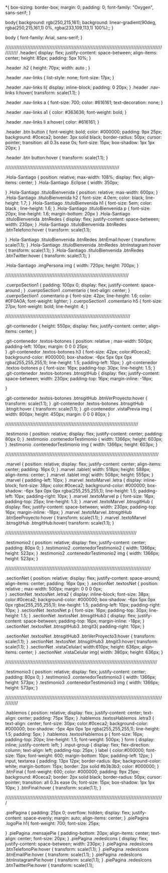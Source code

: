 *{
    box-sizing: border-box;
    margin: 0;
    padding: 0;
    font-family: "Oxygen", sans-serif;
}    


body{
    background: rgb(250,215,161);
    background: linear-gradient(90deg, rgba(250,215,161,1) 0%, rgba(233,109,113,1) 100%);; 
}

body {
    font-family: Arial, sans-serif;
}


///////////////////////////////////////////////////////////////////////////////////////////////////////////
.header{
    display: flex;
    justify-content: space-between;
    align-items: center;
    height: 85px;
    padding: 5px 10%;
}

.header .h2 {
    height: 70px;
    width: auto ;
}

.header .nav-links {
    list-style: none;
    font-size: 17px;
}

.header .nav-links li{
    display: inline-block;
    padding: 0 20px;
}
.header .nav-links li:hover{
    transform: scale(1.1);
}

.header .nav-links a {
    font-size: 700;
    color: #616161;
    text-decoration: none;
}

.header .nav-links a1 {
    color: #363636;
    font-weight: bold;
}

.header .nav-links li a:hover{
    color: #616161;
}

.header .btn button {
    font-weight: bold;
    color: #000000;
    padding: 9px 25px;
    background: #0ceca2;
    border: 3px solid black;
    border-radius: 50px;
    cursor: pointer;
    transition: all 0.3s ease 0s;
    font-size: 15px;
    box-shadow: 1px 1px 20px;
}

.header .btn button:hover {
    transform: scale(1.1);
}


////////////////////////////////////////////////////////////////////////


.Hola-Santiago {
    position: relative;
    max-width: 108%;
    display: flex;
    align-items: center;
}
.Hola-Santiago .Eclipse {
    width: 350px;

}
.Hola-Santiago .tituloBienvenida {
    position: relative;
    max-width: 600px;
}
.Hola-Santiago .tituloBienvenida h2 {
    font-size: 4.0em;
    color: black;
    line-height: 1.7;
}
.Hola-Santiago .tituloBienvenida h1 {
    font-size: 5em;
    color: black ;
    line-height: 1.6;
}
.Hola-Santiago .tituloBienvenida p {
    font-size: 20px;
    line-height: 1.6;
    margin-bottom: 20px
}
.Hola-Santiago .tituloBienvenida .btnRedes {
    display: flex;
    justify-content: space-between;
    width: 230px;
}
.Hola-Santiago .tituloBienvenida .btnRedes .btnTelefono:hover {
    transform: scale(1.1);

}
.Hola-Santiago .tituloBienvenida .btnRedes .btnEmail:hover {
    transform: scale(1.1);
}
.Hola-Santiago .tituloBienvenida .btnRedes .btnInstagram:hover {
    transform: scale(1.1);
}
.Hola-Santiago .tituloBienvenida .btnRedes .btnTwitter:hover {
    transform: scale(1.1);
}           


.Hola-Santiago .imgPersona img {
    width: 720px;
    height: 700px;
}


//////////////////////////////////////////////////////////////////////////////


.cuerpoSection1 {
    padding: 100px 0;
    display: flex;
    justify-content: space-around  ;
} 
.cuerpoSection1 .comentario {
    text-align: center;
}
.cuerpoSection1 .comentario p {
    font-size: 42px; 
    line-height: 1.6;
    color: #0F0A0A;
    font-weight: lighter; 
}
.cuerpoSection1 .comentario h5 {
    font-size: 27px;
    font-weight: bold;
    line-height: 4;
}

///////////////////////////////////////////////////////////////////////////////



.git-contenedor {
    height: 550px;
    display: flex;
    justify-content: center;
    align-items: center;
}

.git-contenedor .textos-botones {
    position: relative ;
    max-width: 500px;
    padding-left: 100px;
    margin: 0 0 0 25px;  
}
.git-contenedor .textos-botones h3 {
    font-size: 42px;
    color:#0ceca2;
    background-color: #000000;
    box-shadow: -6px 5px 0px 0px rgba(255,255,255,1);
    line-height: 1.5;
    padding-left: 10px;
}
.git-contenedor .textos-botones p {
    font-size: 16px;
    padding-top: 30px;
    line-height: 1.5;
}
.git-contenedor .textos-botones .btnsgitHub {
    display: flex;
    justify-content: space-between;
    width: 230px;
    padding-top: 16px;
    margin-inline: -18px;

}

.git-contenedor .textos-botones .btnsgitHub .btnVerProyecto:hover {
    transform: scale(1.1);
}
.git-contenedor .textos-botones .btnsgitHub .btngit:hover {
    transform: scale(1.1);
}
.git-contenedor .vistaPrevia img { 
    width: 800px; 
    height: 450px;
    margin: 0 0 0 80px;
}

////////////////////////////////////////////////////////////////////////////////////

.testimonio {
    position: relative;
    display: flex;
    justify-content: center;
    padding: 80px 0;
}
.testimonio .contenedorTestimonio {
    width: 1366px; 
    height: 603px; 
}
.testimonio .contenedorTestimonio img {
    width: 1366px;
    height: 603px;
}


/////////////////////////////////////////////////////////////////////////////////////////////////


.marvel {
    position: relative;
    display: flex;
    justify-content: center;
    align-items: center;
    padding: 16px 0;
}
.marvel .tablet{
    width: 518px;
    height: 588px;
    align-items: center;
}
.marvel .tablet img{
    width: 508px;
    height: 555px;
}
.marvel {
    padding-left: 10px;
}
.marvel .textoMarvel .letra {
    display: inline-block;
    font-size: 38px;
    color:#0ceca2;
    background-color: #000000;
    box-shadow: -6px 5px 0px 0px rgba(255,255,255,1);
    line-height: 1.5;
    padding-left: 10px;
    padding-right: 10px;
}
.marvel .textoMarvel p {
    font-size: 16px;
    padding-top: 25px;
    line-height: 1.3;
}
.marvel .textoMarvel .btnsgitHub {
    display: flex;
    justify-content: space-between;
    width: 230px;
    padding-top: 16px;
    margin-inline: -18px;
}
.marvel .textoMarvel .btnsgitHub .btnSeeProyecto:hover {
    transform: scale(1.1);
}
.marvel .textoMarvel .btnsgitHub .btngitHub:hover{
    transform: scale(1.1);
}


///////////////////////////////////////////////////////////////////////////////////

.testimonio2 {
    position: relative;
    display: flex;
    justify-content: center;
    padding: 80px 0;
}
.testimonio2 .contenedorTestimonio2 {
    width: 1366px; 
    height: 523px; 
}
.testimonio2 .contenedorTestimonio2 img {
    width: 1366px;
    height: 523px;
}

////////////////////////////////////////////////////////////////////////////////////////////

.sectionNet {
    position: relative;
    display: flex;
    justify-content: space-around;
    align-items: center;
    padding: 16px 0px;
}
.sectionNet .textosNet {
    position: relative ;
    max-width: 500px;
    margin: 0 0 0 0px;  
}
.sectionNet .textosNet .letra2 {
    display: inline-block;
    font-size: 38px;
    color:#0ceca2;
    background-color: #000000;
    box-shadow: -6px 5px 0px 0px rgba(255,255,255,1);
    line-height: 1.5;
    padding-left: 10px;
    padding-right: 10px;
}
.sectionNet .textosNet p {
    font-size: 16px;
    padding-top: 30px;
    line-height: 1.5;
}
.sectionNet .textosNet .btnsgitHub3 {
    display: flex;
    justify-content: space-between;
    padding-top: 16px;
    margin-inline: -18px;
}
.sectionNet .textosNet .btnsgitHub3 .btngit3{
    padding-right: 10px;
}

.sectionNet .textosNet .btnsgitHub3 .btnVerProyecto3:hover {
    transform: scale(1.1);
}
.sectionNet .textosNet .btnsgitHub3 .btngit3:hover{
    transform: scale(1.1);
}
.sectionNet .vistaCelular{
    width:610px;
    height: 636px;
    align-items: center;
}
.sectionNet .vistaCelular img{
    width: 380px;
    height: 636px;
}


////////////////////////////////////////////////////////////////////////////////////////////////

.testimonio3 {
    position: relative;
    display: flex;
    justify-content: center;
    padding: 80px 0;
}
.testimonio3 .contenedorTestimonio3 {
    width: 1366px; 
    height: 573px; 
}
.testimonio3 .contenedorTestimonio3 img {
    width: 1366px;
    height: 573px;
}


///////////////////////////////////////////////////////////////////////////////////////////////////////////

.hablemos {
    position: relative;
    display: flex;
    justify-content: center;
    text-align: center;
    padding: 75px 15px;
}
.hablemos .textosHablemos .letra3 {
    text-align: center;
    font-size: 30px;
    color:#0ceca2;
    background-color: #000000;
    box-shadow: -5px 4px 0px 1px rgba(255,255,255,1);
    line-height: 1.5;
    padding: 5px;
}
.hablemos .textosHablemos p {
    font-size: 16px;
    padding-top: 20px;
    line-height: 1.5;
    font-weight: 500px;
}
form {
    display: inline;
    justify-content: left;
}
.input-group {
    display: flex;
    flex-direction: column;
    text-align: left;
    padding-top: 25px;
}
label {
    color:#000000;
    font-size: 15px;
    font-weight: 600;
    margin-bottom: 10px;
    padding-left: 12px;
}
input, textarea {
    padding: 13px 12px;
    border-radius: 8px;
    background-color: white;
    margin-bottom: 15px;
    border: 2px solid #b3b3b3;
    color: #000000;
}
.btnFinal {
    font-weight: 600;
    color: #000000;
    padding: 9px 25px;
    background: #0ceca2;
    border: 2px solid black;
    border-radius: 50px;
    cursor: pointer;
    transition: all 0.3s ease 0s;
    font-size: 15px;
    box-shadow: 1px 1px 10px;
}
.btnFinal:hover {
    transform: scale(1.1);
}


////////////////////////////////////////////////////////////////////////////////////////////////////

.piePagina {
    padding: 25px 0;
    overflow: hidden;
    display: flex;
    justify-content: space-evenly;
    margin: auto;
    align-items: center;
}
.piePagina .logoPie h1{
    font-weight: 700;
    font-size: 25px;
    
}
.piePagina .mensajePie {
    padding-bottom: 20px;
    align-items: center;
    text-align: center;
    font-size: 20px;
}
.piePagina .redesIcons {
    display: flex;
    justify-content: space-between;
    width: 230px;
}
.piePagina .redesIcons .btnTelefonoPie:hover {
    transform: scale(1.1);
}
.piePagina .redesIcons .btnEmailPie:hover {
    transform: scale(1.1);
}
.piePagina .redesIcons .btnInstagramPie:hover {
    transform: scale(1.1);
}
.piePagina .redesIcons .btnTwitterPie:hover {
    transform: scale(1.1);
